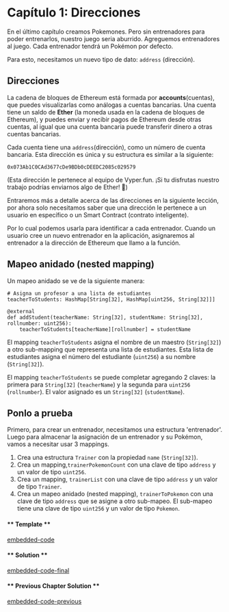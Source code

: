 # Capítulo 1: Direcciones

En el último capítulo creamos Pokemones. Pero sin entrenadores para poder entrenarlos, nuestro juego seria aburrido. Agreguemos entrenadores al juego. Cada entrenador tendrá un Pokémon por defecto.

Para esto, necesitamos un nuevo tipo de dato: `address` (dirección).

## Direcciones

La cadena de bloques de Ethereum está formada por **accounts**(cuentas), que puedes visualizarlas como análogas a cuentas bancarias. Una cuenta tiene un saldo de **Ether** (la moneda usada en la cadena de bloques de Ethereum), y puedes enviar y recibir pagos de Ethereum desde otras cuentas, al igual que una cuenta bancaria puede transferir dinero a otras cuentas bancarias.

Cada cuenta tiene una `address`(dirección), como un número de cuenta bancaria. Esta dirección es única y su estructura es similar a la siguiente:

```
0x073Ab1C0CAd3677cDe9BDb0cDEEDC2085c029579
```

(Esta dirección le pertenece al equipo de Vyper.fun. ¡Si tu disfrutas nuestro trabajo podrías enviarnos algo de Ether! )

Entraremos más a detalle acerca de las direcciones en la siguiente lección, por ahora solo necesitamos saber que una dirección le pertenece a un usuario en específico o un Smart Contract (contrato inteligente).

Por lo cual podemos usarla para identificar a cada entrenador. Cuando un usuario cree un nuevo entrenador en la aplicación, asignaremos al entrenador a la dirección de Ethereum que llamo a la función.

## Mapeo anidado (nested mapping)

Un mapeo anidado se ve de la siguiente manera:

```vyper
# Asigna un profesor a una lista de estudiantes
teacherToStudents: HashMap[String[32], HashMap[uint256, String[32]]]

@external
def addStudent(teacherName: String[32], studentName: String[32], rollnumber: uint256):
    teacherToStudents[teacherName][rollnumber] = studentName
```

El mapping `teacherToStudents` asigna el nombre de un maestro (`String[32]`) a otro sub-mapping que representa una lista de estudiantes. Esta lista de estudiantes asigna el número del estudiante (`uint256`) a su nombre (`String[32]`).

El mapping `teacherToStudents` se puede completar agregando 2 claves: la primera para `String[32]` (`teacherName`) y la segunda para `uint256` (`rollnumber`). El valor asignado es un `String[32]` (`studentName`).

## Ponlo a prueba

Primero, para crear un entrenador, necesitamos una estructura 'entrenador'. Luego para almacenar la asignación de un entrenador y su Pokémon, vamos a necesitar usar 3 mappings.

1. Crea una estructura `Trainer` con la propiedad `name` (`String[32]`).
2. Crea un mapping,`trainerPokemonCount` con una clave de tipo `address` y un valor de tipo `uint256`.
3. Crea un mapping, `trainerList` con una clave de tipo `address` y un valor de tipo `Trainer`.
4. Crea un mapeo anidado (nested mapping), `trainerToPokemon` con una clave de tipo `address` que se asigne a otro sub-mapeo. El sub-mapeo tiene una clave de tipo `uint256` y un valor de tipo `Pokemon`.

<!-- tabs:start -->

#### ** Template **

[embedded-code](../../assets/2/2.1-template-code.vy ':include :type=code embed-template')

#### ** Solution **

[embedded-code-final](../../assets/2/2.1-finished-code.vy ':include :type=code embed-final')

#### ** Previous Chapter Solution **

[embedded-code-previous](../../assets/1/1.12-finished-code.vy ':include :type=code embed-previous')

<!-- tabs:end -->
